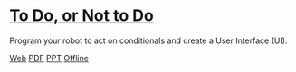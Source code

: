 # [To Do, or Not to Do](https://education.vex.com/parent-wrapper.php?id=to-do-or-not-to-do-iq)

Program your robot to act on conditionals and create a User Interface (UI).

[Web](https://education.vex.com/parent-wrapper.php?id=to-do-or-not-to-do-iq)
[PDF](https://education.vex.com/xyleme_content/to-do-or-not-to-do-iq/pdf/to-do-or-not-to-do-iq.pdf)
[PPT](https://education.vex.com/xyleme_content/to-do-or-not-to-do-iq/pptx/to-do-or-not-to-do-iq.pptx)
[Offline](https://education.vex.com/xyleme_content/offline/iq/to-do-or-not-to-do-iq.zip)
